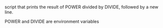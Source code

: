 script that prints the result of POWER divided by DIVIDE, followed by a new line.

POWER and DIVIDE are environment variables
